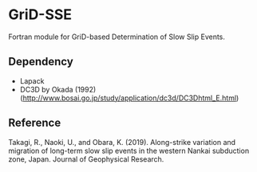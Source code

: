 # GriD-SSE
Fortran module for GriD-based Determination of Slow Slip Events.

## Dependency
- Lapack
- DC3D by Okada (1992) (http://www.bosai.go.jp/study/application/dc3d/DC3Dhtml_E.html)

## Reference
Takagi, R., Naoki, U., and Obara, K. (2019). Along-strike variation and migration of long-term slow slip events in the western Nankai subduction zone, Japan. Journal of Geophysical Research.
